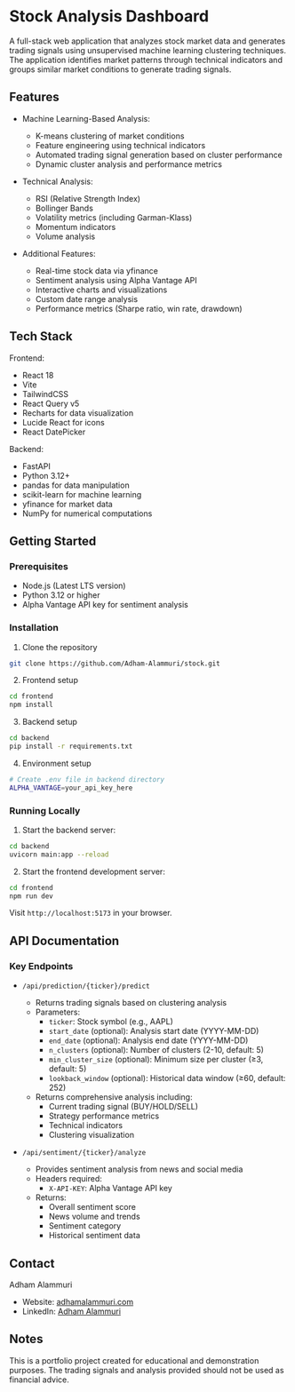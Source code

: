 # Stock Analysis Dashboard

A full-stack web application that analyzes stock market data and generates trading signals using unsupervised machine learning clustering techniques. The application identifies market patterns through technical indicators and groups similar market conditions to generate trading signals.

## Features

- Machine Learning-Based Analysis:
  - K-means clustering of market conditions
  - Feature engineering using technical indicators
  - Automated trading signal generation based on cluster performance
  - Dynamic cluster analysis and performance metrics

- Technical Analysis:
  - RSI (Relative Strength Index)
  - Bollinger Bands
  - Volatility metrics (including Garman-Klass)
  - Momentum indicators
  - Volume analysis

- Additional Features:
  - Real-time stock data via yfinance
  - Sentiment analysis using Alpha Vantage API
  - Interactive charts and visualizations
  - Custom date range analysis
  - Performance metrics (Sharpe ratio, win rate, drawdown)

## Tech Stack

Frontend:
- React 18
- Vite
- TailwindCSS
- React Query v5
- Recharts for data visualization
- Lucide React for icons
- React DatePicker

Backend:
- FastAPI
- Python 3.12+
- pandas for data manipulation
- scikit-learn for machine learning
- yfinance for market data
- NumPy for numerical computations

## Getting Started

### Prerequisites
- Node.js (Latest LTS version)
- Python 3.12 or higher
- Alpha Vantage API key for sentiment analysis

### Installation

1. Clone the repository
```bash
git clone https://github.com/Adham-Alammuri/stock.git
```

2. Frontend setup
```bash
cd frontend
npm install
```

3. Backend setup
```bash
cd backend
pip install -r requirements.txt
```

4. Environment setup
```bash
# Create .env file in backend directory
ALPHA_VANTAGE=your_api_key_here
```

### Running Locally

1. Start the backend server:
```bash
cd backend
uvicorn main:app --reload
```

2. Start the frontend development server:
```bash
cd frontend
npm run dev
```

Visit `http://localhost:5173` in your browser.

## API Documentation

### Key Endpoints

- `/api/prediction/{ticker}/predict`
  - Returns trading signals based on clustering analysis
  - Parameters:
    - `ticker`: Stock symbol (e.g., AAPL)
    - `start_date` (optional): Analysis start date (YYYY-MM-DD)
    - `end_date` (optional): Analysis end date (YYYY-MM-DD)
    - `n_clusters` (optional): Number of clusters (2-10, default: 5)
    - `min_cluster_size` (optional): Minimum size per cluster (≥3, default: 5)
    - `lookback_window` (optional): Historical data window (≥60, default: 252)
  - Returns comprehensive analysis including:
    - Current trading signal (BUY/HOLD/SELL)
    - Strategy performance metrics
    - Technical indicators
    - Clustering visualization

- `/api/sentiment/{ticker}/analyze`
  - Provides sentiment analysis from news and social media
  - Headers required:
    - `X-API-KEY`: Alpha Vantage API key
  - Returns:
    - Overall sentiment score
    - News volume and trends
    - Sentiment category
    - Historical sentiment data

## Contact

Adham Alammuri
- Website: [adhamalammuri.com](https://www.adhamalammuri.com)
- LinkedIn: [Adham Alammuri](https://www.linkedin.com/in/adham-alammuri-38b684214)

## Notes

This is a portfolio project created for educational and demonstration purposes. The trading signals and analysis provided should not be used as financial advice.
